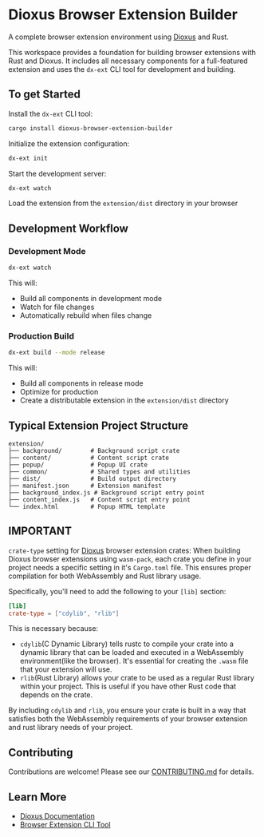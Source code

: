 # Dioxus Browser Extension Builder

A complete browser extension environment using [Dioxus](https://dioxuslabs.com/) and Rust.

This workspace provides a foundation for building browser extensions with Rust and Dioxus. It includes all necessary components for a full-featured extension and uses the `dx-ext` CLI tool for development and building.

## To get Started

Install the `dx-ext` CLI tool:

```bash
cargo install dioxus-browser-extension-builder
```

Initialize the extension configuration:

```bash
dx-ext init
```

Start the development server:

```bash
dx-ext watch
```

Load the extension from the `extension/dist` directory in your browser

## Development Workflow

### Development Mode

```bash
dx-ext watch
```

This will:

- Build all components in development mode
- Watch for file changes
- Automatically rebuild when files change

### Production Build

```bash
dx-ext build --mode release
```

This will:

- Build all components in release mode
- Optimize for production
- Create a distributable extension in the `extension/dist` directory

## Typical Extension Project Structure

```tree
extension/
├── background/        # Background script crate
├── content/           # Content script crate
├── popup/             # Popup UI crate
├── common/            # Shared types and utilities
├── dist/              # Build output directory
├── manifest.json      # Extension manifest
├── background_index.js # Background script entry point
├── content_index.js   # Content script entry point
└── index.html         # Popup HTML template
```

## IMPORTANT

`crate-type` setting for [Dioxus](https://dioxuslabs.com/) browser extension crates: When building Dioxus browser extensions using `wasm-pack`, each crate you define in your project needs a specific setting in it's `Cargo.toml` file. This ensures proper compilation for both WebAssembly and Rust library usage.

Specifically, you'll need to add the following to your `[lib]` section:

```toml
[lib]
crate-type = ["cdylib", "rlib"]
```

This is necessary because:

- `cdylib`(C Dynamic Library) tells rustc to compile your crate into a dynamic library that can be loaded and executed in a WebAssembly environment(like the browser). It's essential for creating the `.wasm` file that your extension will use.
- `rlib`(Rust Library) allows your crate to be used as a regular Rust library within your project. This is useful if you have other Rust code that depends on the crate.

By including `cdylib` and `rlib`, you ensure your crate is built in a way that satisfies both the WebAssembly requirements of your browser extension and rust library needs of your project.

## Contributing

Contributions are welcome! Please see our [CONTRIBUTING.md](CONTRIBUTING.md) for details.

## Learn More

- [Dioxus Documentation](https://dioxuslabs.com/docs/)
- [Browser Extension CLI Tool](https://github.com/Summit-Sailors/dioxus-browser-extension-builder/blob/main/dx-ext/README.md)
